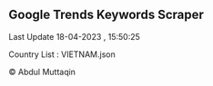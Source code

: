 

## Google Trends Keywords Scraper 
 
Last Update 18-04-2023 , 15:50:25

Country List :
VIETNAM.json



© Abdul Muttaqin 
